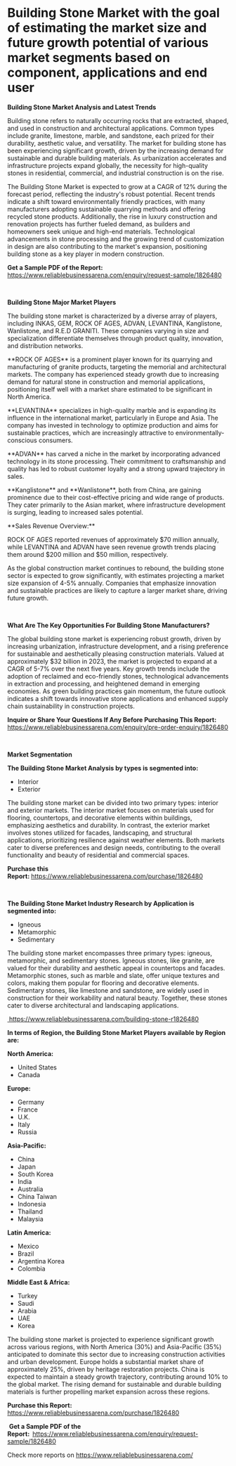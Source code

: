 <p><h1>Building Stone Market with the goal of estimating the market size and future growth potential of various market segments based on component, applications and end user</h1></p><p><strong>Building Stone Market Analysis and Latest Trends</strong></p>
<p><p>Building stone refers to naturally occurring rocks that are extracted, shaped, and used in construction and architectural applications. Common types include granite, limestone, marble, and sandstone, each prized for their durability, aesthetic value, and versatility. The market for building stone has been experiencing significant growth, driven by the increasing demand for sustainable and durable building materials. As urbanization accelerates and infrastructure projects expand globally, the necessity for high-quality stones in residential, commercial, and industrial construction is on the rise.</p><p>The Building Stone Market is expected to grow at a CAGR of 12% during the forecast period, reflecting the industry's robust potential. Recent trends indicate a shift toward environmentally friendly practices, with many manufacturers adopting sustainable quarrying methods and offering recycled stone products. Additionally, the rise in luxury construction and renovation projects has further fueled demand, as builders and homeowners seek unique and high-end materials. Technological advancements in stone processing and the growing trend of customization in design are also contributing to the market's expansion, positioning building stone as a key player in modern construction.</p></p>
<p><strong>Get a Sample PDF of the Report:&nbsp;</strong> <a href="https://www.reliablebusinessarena.com/enquiry/request-sample/1826480?utm_campaign=3251&utm_medium=2&utm_source=Github&utm_content=ia&utm_term=01042025&utm_id=building-stone">https://www.reliablebusinessarena.com/enquiry/request-sample/1826480</a></p>
<p>&nbsp;</p>
<p><strong>Building Stone Major Market Players</strong></p>
<p><p>The building stone market is characterized by a diverse array of players, including INKAS, GEM, ROCK OF AGES, ADVAN, LEVANTINA, Kanglistone, Wanlistone, and R.E.D GRANITI. These companies varying in size and specialization differentiate themselves through product quality, innovation, and distribution networks.</p><p>**ROCK OF AGES** is a prominent player known for its quarrying and manufacturing of granite products, targeting the memorial and architectural markets. The company has experienced steady growth due to increasing demand for natural stone in construction and memorial applications, positioning itself well with a market share estimated to be significant in North America.</p><p>**LEVANTINA** specializes in high-quality marble and is expanding its influence in the international market, particularly in Europe and Asia. The company has invested in technology to optimize production and aims for sustainable practices, which are increasingly attractive to environmentally-conscious consumers.</p><p>**ADVAN** has carved a niche in the market by incorporating advanced technology in its stone processing. Their commitment to craftsmanship and quality has led to robust customer loyalty and a strong upward trajectory in sales.</p><p>**Kanglistone** and **Wanlistone**, both from China, are gaining prominence due to their cost-effective pricing and wide range of products. They cater primarily to the Asian market, where infrastructure development is surging, leading to increased sales potential.</p><p>**Sales Revenue Overview:** </p><p>ROCK OF AGES reported revenues of approximately $70 million annually, while LEVANTINA and ADVAN have seen revenue growth trends placing them around $200 million and $50 million, respectively. </p><p>As the global construction market continues to rebound, the building stone sector is expected to grow significantly, with estimates projecting a market size expansion of 4-5% annually. Companies that emphasize innovation and sustainable practices are likely to capture a larger market share, driving future growth.</p></p>
<p>&nbsp;</p>
<p><strong>What Are The Key Opportunities For Building Stone Manufacturers?</strong></p>
<p><p>The global building stone market is experiencing robust growth, driven by increasing urbanization, infrastructure development, and a rising preference for sustainable and aesthetically pleasing construction materials. Valued at approximately $32 billion in 2023, the market is projected to expand at a CAGR of 5-7% over the next five years. Key growth trends include the adoption of reclaimed and eco-friendly stones, technological advancements in extraction and processing, and heightened demand in emerging economies. As green building practices gain momentum, the future outlook indicates a shift towards innovative stone applications and enhanced supply chain sustainability in construction projects.</p></p>
<p><strong>Inquire or Share Your Questions If Any Before Purchasing This Report:</strong> <a href="https://www.reliablebusinessarena.com/enquiry/pre-order-enquiry/1826480?utm_campaign=3251&utm_medium=2&utm_source=Github&utm_content=ia&utm_term=01042025&utm_id=building-stone">https://www.reliablebusinessarena.com/enquiry/pre-order-enquiry/1826480</a></p>
<p>&nbsp;</p>
<p><strong>Market Segmentation</strong></p>
<p><strong>The Building Stone Market Analysis by types is segmented into:</strong></p>
<p><ul><li>Interior</li><li>Exterior</li></ul></p>
<p><p>The building stone market can be divided into two primary types: interior and exterior markets. The interior market focuses on materials used for flooring, countertops, and decorative elements within buildings, emphasizing aesthetics and durability. In contrast, the exterior market involves stones utilized for facades, landscaping, and structural applications, prioritizing resilience against weather elements. Both markets cater to diverse preferences and design needs, contributing to the overall functionality and beauty of residential and commercial spaces.</p></p>
<p><strong>Purchase this Report:&nbsp;</strong><a href="https://www.reliablebusinessarena.com/purchase/1826480?utm_campaign=3251&utm_medium=2&utm_source=Github&utm_content=ia&utm_term=01042025&utm_id=building-stone">https://www.reliablebusinessarena.com/purchase/1826480</a></p>
<p>&nbsp;</p>
<p><strong>The Building Stone Market Industry Research by Application is segmented into:</strong></p>
<p><ul><li>Igneous</li><li>Metamorphic</li><li>Sedimentary</li></ul></p>
<p><p>The building stone market encompasses three primary types: igneous, metamorphic, and sedimentary stones. Igneous stones, like granite, are valued for their durability and aesthetic appeal in countertops and facades. Metamorphic stones, such as marble and slate, offer unique textures and colors, making them popular for flooring and decorative elements. Sedimentary stones, like limestone and sandstone, are widely used in construction for their workability and natural beauty. Together, these stones cater to diverse architectural and landscaping applications.</p></p>
<p><a href="https://www.reliablebusinessarena.com/building-stone-r1826480?utm_campaign=3251&utm_medium=2&utm_source=Github&utm_content=ia&utm_term=01042025&utm_id=building-stone">&nbsp;https://www.reliablebusinessarena.com/building-stone-r1826480</a></p>
<p><strong>In terms of Region, the Building Stone Market Players available by Region are:</strong></p>
<p>
    <p> <strong> North America: </strong>
        <ul>
            <li>United States</li>
            <li>Canada</li>
        </ul>
        </p> 
    <p> <strong> Europe: </strong>
        <ul>
            <li>Germany</li>
            <li>France</li>
            <li>U.K.</li>
            <li>Italy</li>
            <li>Russia</li>
        </ul>
        </p> 
    <p> <strong> Asia-Pacific: </strong>
        <ul>
            <li>China</li>
            <li>Japan</li>
            <li>South Korea</li>
            <li>India</li>
            <li>Australia</li>
            <li>China Taiwan</li>
            <li>Indonesia</li>
            <li>Thailand</li>
            <li>Malaysia</li>
        </ul>
        </p> 
    <p> <strong> Latin America: </strong>
        <ul>
            <li>Mexico</li>
            <li>Brazil</li>
            <li>Argentina Korea</li>
            <li>Colombia</li>
        </ul>
        </p> 
    <p> <strong> Middle East & Africa: </strong>
        <ul>
            <li>Turkey</li>
            <li>Saudi</li>
            <li>Arabia</li>
            <li>UAE</li>
            <li>Korea</li>
        </ul>
    </p>
    </p>
<p><p>The building stone market is projected to experience significant growth across various regions, with North America (30%) and Asia-Pacific (35%) anticipated to dominate this sector due to increasing construction activities and urban development. Europe holds a substantial market share of approximately 25%, driven by heritage restoration projects. China is expected to maintain a steady growth trajectory, contributing around 10% to the global market. The rising demand for sustainable and durable building materials is further propelling market expansion across these regions.</p></p>
<p><strong>Purchase this Report: </strong><a href="https://www.reliablebusinessarena.com/purchase/1826480?utm_campaign=3251&utm_medium=2&utm_source=Github&utm_content=ia&utm_term=01042025&utm_id=building-stone">https://www.reliablebusinessarena.com/purchase/1826480</a></p>
<p>&nbsp;<strong>Get a Sample PDF of the Report:&nbsp;&nbsp;</strong><a href="https://www.reliablebusinessarena.com/enquiry/request-sample/1826480?utm_campaign=3251&utm_medium=2&utm_source=Github&utm_content=ia&utm_term=01042025&utm_id=building-stone">https://www.reliablebusinessarena.com/enquiry/request-sample/1826480</a></p>
<p><strong></strong></p>
<p>Check more reports on <a href="https://www.reliablebusinessarena.com/?utm_campaign=3251&utm_medium=2&utm_source=Github&utm_content=ia&utm_term=01042025&utm_id=building-stone">https://www.reliablebusinessarena.com/</a></p>